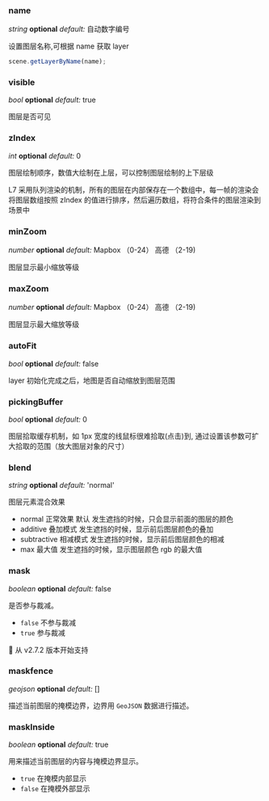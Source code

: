 
### name

<description> _string_ **optional** _default:_ 自动数字编号</description>

设置图层名称,可根据 name 获取 layer

```javascript
scene.getLayerByName(name);
```

### visible

<description> _bool_ **optional** _default:_ true</description>

图层是否可见

### zIndex

<description> _int_ **optional** _default:_ 0</description>

图层绘制顺序，数值大绘制在上层，可以控制图层绘制的上下层级

L7 采用队列渲染的机制，所有的图层在内部保存在一个数组中，每一帧的渲染会将图层数组按照 zIndex 的值进行排序，然后遍历数组，将符合条件的图层渲染到场景中

### minZoom

<description> _number_ **optional** _default:_ Mapbox （0-24） 高德 （2-19)</description>

图层显示最小缩放等级

### maxZoom

<description> _number_ **optional** _default:_ Mapbox （0-24） 高德 （2-19)</description>

图层显示最大缩放等级

### autoFit

<description> _bool_ **optional** _default:_ false</description>

layer 初始化完成之后，地图是否自动缩放到图层范围

### pickingBuffer

<description> _bool_ **optional** _default:_ 0</description>

图层拾取缓存机制，如 1px 宽度的线鼠标很难拾取(点击)到, 通过设置该参数可扩大拾取的范围（放大图层对象的尺寸）

### blend

<description> _string_ **optional** _default:_ 'normal'</description>

图层元素混合效果

- normal 正常效果 默认 发生遮挡的时候，只会显示前面的图层的颜色
- additive 叠加模式 发生遮挡的时候，显示前后图层颜色的叠加
- subtractive 相减模式 发生遮挡的时候，显示前后图层颜色的相减
- max 最大值 发生遮挡的时候，显示图层颜色 rgb 的最大值

### mask

<description> _boolean_ **optional** _default:_ false</description>

是否参与裁减。

- `false` 不参与裁减
- `true` 参与裁减

🌟 从 v2.7.2 版本开始支持

### maskfence

<description> _geojson_ **optional** _default:_ []</description>

描述当前图层的掩模边界，边界用 `GeoJSON` 数据进行描述。

### maskInside

<description> _boolean_ **optional** _default:_ true</description>

用来描述当前图层的内容与掩模边界显示。

- `true` 在掩模内部显示
- `false` 在掩模外部显示


